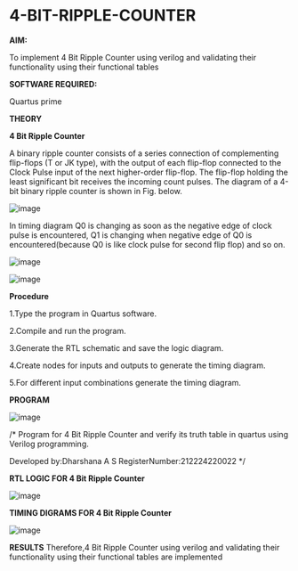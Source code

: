 # 4-BIT-RIPPLE-COUNTER

**AIM:**

To implement  4 Bit Ripple Counter using verilog and validating their functionality using their functional tables

**SOFTWARE REQUIRED:**

Quartus prime

**THEORY**

**4 Bit Ripple Counter**

A binary ripple counter consists of a series connection of complementing flip-flops (T or JK type), with the output of each flip-flop connected to the Clock Pulse input of the next higher-order flip-flop. The flip-flop holding the least significant bit receives the incoming count pulses. The diagram of a 4-bit binary ripple counter is shown in Fig. below.

![image](https://github.com/naavaneetha/4-BIT-RIPPLE-COUNTER/assets/154305477/cb4b74d4-31ab-4359-95d0-d22e67daba13)

In timing diagram Q0 is changing as soon as the negative edge of clock pulse is encountered, Q1 is changing when negative edge of Q0 is encountered(because Q0 is like clock pulse for second flip flop) and so on.

![image](https://github.com/naavaneetha/4-BIT-RIPPLE-COUNTER/assets/154305477/a573a7d6-014e-4e54-93e6-e2ac9530960b)

![image](https://github.com/naavaneetha/4-BIT-RIPPLE-COUNTER/assets/154305477/85e1958a-2fc1-49bb-9a9f-d58ccbf3663c)

**Procedure**

1.Type the program in Quartus software.

2.Compile and run the program.

3.Generate the RTL schematic and save the logic diagram.

4.Create nodes for inputs and outputs to generate the timing diagram.

5.For different input combinations generate the timing diagram.


**PROGRAM**

![image](https://github.com/user-attachments/assets/7f958e5b-14d5-4999-b5a2-69c5d5210ddc)


/* Program for 4 Bit Ripple Counter and verify its truth table in quartus using Verilog programming.

 Developed by:Dharshana A S RegisterNumber:212224220022
*/

**RTL LOGIC FOR 4 Bit Ripple Counter**

![image](https://github.com/user-attachments/assets/77dbc4d3-a0f5-4e7b-b70d-31e0e95d9425)


**TIMING DIGRAMS FOR 4 Bit Ripple Counter**

![image](https://github.com/user-attachments/assets/2ca63320-dd09-48d1-a50d-636da546a885)


**RESULTS**
 Therefore,4 Bit Ripple Counter using verilog and validating their functionality using their functional tables are implemented


